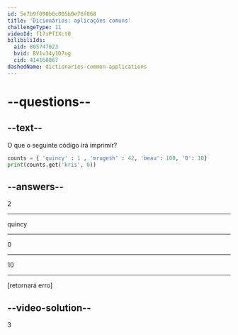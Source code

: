 ```yaml
---
id: 5e7b9f090b6c005b0e76f068
title: 'Dicionários: aplicações comuns'
challengeType: 11
videoId: f17xPfIXct0
bilibiliIds:
  aid: 805747023
  bvid: BV1v34y1D7ug
  cid: 414168867
dashedName: dictionaries-common-applications
---
```


# --questions--

## --text--

O que o seguinte código irá imprimir?

```python
counts = { 'quincy' : 1 , 'mrugesh' : 42, 'beau': 100, '0': 10}
print(counts.get('kris', 0))
```

## --answers--

2

---

quincy

---

0

---

10

---

[retornará erro]

## --video-solution--

3

